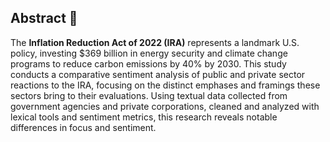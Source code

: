 ## Abstract 👋
The **Inflation Reduction Act of 2022 (IRA)** represents a landmark U.S. policy, investing $369 billion in energy security and climate change programs to reduce carbon emissions by 40% by 2030. This study conducts a comparative sentiment analysis of public and private sector reactions to the IRA, focusing on the distinct emphases and framings these sectors bring to their evaluations. Using textual data collected from government agencies and private corporations, cleaned and analyzed with lexical tools and sentiment metrics, this research reveals notable differences in focus and sentiment.  
